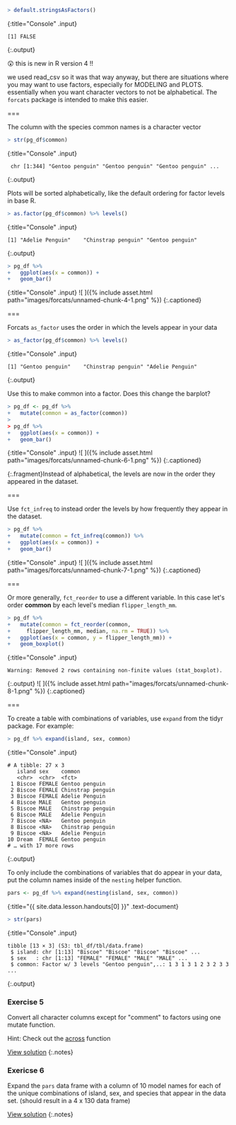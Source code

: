 ---
---




~~~r
> default.stringsAsFactors()
~~~
{:title="Console" .input}


~~~
[1] FALSE
~~~
{:.output}


😲 this is new in R version 4 !!

we used read_csv so it was that way anyway, but there are situations where you may want to use factors, especially for MODELING and PLOTS. essentially when you want character vectors to not be alphabetical. The `forcats` package is intended to make this easier.

===

The column with the species common names is a character vector



~~~r
> str(pg_df$common)
~~~
{:title="Console" .input}


~~~
 chr [1:344] "Gentoo penguin" "Gentoo penguin" "Gentoo penguin" ...
~~~
{:.output}


Plots will be sorted alphabetically, like the default ordering for factor levels in base R.



~~~r
> as.factor(pg_df$common) %>% levels()
~~~
{:title="Console" .input}


~~~
[1] "Adelie Penguin"    "Chinstrap penguin" "Gentoo penguin"   
~~~
{:.output}




~~~r
> pg_df %>% 
+   ggplot(aes(x = common)) +
+   geom_bar()
~~~
{:title="Console" .input}
![ ]({% include asset.html path="images/forcats/unnamed-chunk-4-1.png" %})
{:.captioned}

===

Forcats `as_factor` uses the order in which the levels appear in your data



~~~r
> as_factor(pg_df$common) %>% levels()
~~~
{:title="Console" .input}


~~~
[1] "Gentoo penguin"    "Chinstrap penguin" "Adelie Penguin"   
~~~
{:.output}


Use this to make common into a factor. Does this change the barplot?



~~~r
> pg_df <- pg_df %>% 
+   mutate(common = as_factor(common))
> 
> pg_df %>% 
+   ggplot(aes(x = common)) +
+   geom_bar()
~~~
{:title="Console" .input}
![ ]({% include asset.html path="images/forcats/unnamed-chunk-6-1.png" %})
{:.captioned}

{:.fragment}Instead of alphabetical, the levels are now in the order they appeared in the dataset. 

===

Use `fct_infreq` to instead order the levels by how frequently they appear in the dataset.



~~~r
> pg_df %>% 
+   mutate(common = fct_infreq(common)) %>%
+   ggplot(aes(x = common)) +
+   geom_bar()
~~~
{:title="Console" .input}
![ ]({% include asset.html path="images/forcats/unnamed-chunk-7-1.png" %})
{:.captioned}

===

Or more generally, `fct_reorder` to use a different variable. In this case let's order **common** by each level's median `flipper_length_mm`.



~~~r
> pg_df %>% 
+   mutate(common = fct_reorder(common, 
+     flipper_length_mm, median, na.rm = TRUE)) %>%
+   ggplot(aes(x = common, y = flipper_length_mm)) +
+   geom_boxplot()
~~~
{:title="Console" .input}


~~~
Warning: Removed 2 rows containing non-finite values (stat_boxplot).
~~~
{:.output}
![ ]({% include asset.html path="images/forcats/unnamed-chunk-8-1.png" %})
{:.captioned}

===

To create a table with combinations of variables, use `expand` from the tidyr package. For example:



~~~r
> pg_df %>% expand(island, sex, common)
~~~
{:title="Console" .input}


~~~
# A tibble: 27 x 3
   island sex    common           
   <chr>  <chr>  <fct>            
 1 Biscoe FEMALE Gentoo penguin   
 2 Biscoe FEMALE Chinstrap penguin
 3 Biscoe FEMALE Adelie Penguin   
 4 Biscoe MALE   Gentoo penguin   
 5 Biscoe MALE   Chinstrap penguin
 6 Biscoe MALE   Adelie Penguin   
 7 Biscoe <NA>   Gentoo penguin   
 8 Biscoe <NA>   Chinstrap penguin
 9 Biscoe <NA>   Adelie Penguin   
10 Dream  FEMALE Gentoo penguin   
# … with 17 more rows
~~~
{:.output}


To only include the combinations of variables that do appear in your data, put the column names inside of the `nesting` helper function.



~~~r
pars <- pg_df %>% expand(nesting(island, sex, common))
~~~
{:title="{{ site.data.lesson.handouts[0] }}" .text-document}



~~~r
> str(pars)
~~~
{:title="Console" .input}


~~~
tibble [13 × 3] (S3: tbl_df/tbl/data.frame)
 $ island: chr [1:13] "Biscoe" "Biscoe" "Biscoe" "Biscoe" ...
 $ sex   : chr [1:13] "FEMALE" "FEMALE" "MALE" "MALE" ...
 $ common: Factor w/ 3 levels "Gentoo penguin",..: 1 3 1 3 1 2 3 2 3 3 ...
~~~
{:.output}



### Exercise 5

Convert all character columns except for "comment" to factors using one mutate function. 

Hint: Check out the [across](https://dplyr.tidyverse.org/articles/programming.html) function

[View solution](#solution-5)
{:.notes}

### Exericse 6

Expand the `pars` data frame with a column of 10 model names for each of the unique combinations of island, sex, and species that appear in the data set. (should result in a 4 x 130 data frame)

[View solution](#solution-6)
{:.notes}


